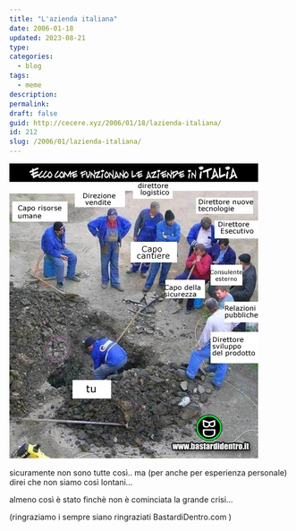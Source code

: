 ```yaml
---
title: "L'azienda italiana"
date: 2006-01-18
updated: 2023-08-21
type: 
categories:
  - blog
tags:
  - meme
description: 
permalink: 
draft: false
guid: http://cecere.xyz/2006/01/18/lazienda-italiana/
id: 212
slug: /2006/01/lazienda-italiana/
---
```


![](../../../assets/img/post/2006/azienda-italiana.jpg)

sicuramente non sono tutte così.. ma (per anche per esperienza personale) direi che non siamo così lontani…
  
almeno così è stato finchè non è cominciata la grande crisi…

(ringraziamo i sempre siano ringraziati BastardiDentro.com )